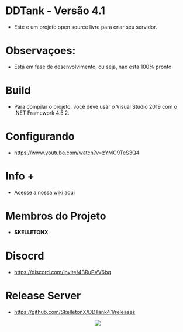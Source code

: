 # DDTank - Versão 4.1

- Este e um projeto open source livre para criar seu servidor.

# Observaçoes:
- Está em fase de desenvolvimento, ou seja, nao esta 100% pronto

# Build
- Para compilar o projeto, você deve usar o Visual Studio 2019 com o .NET Framework 4.5.2.

# Configurando
- https://www.youtube.com/watch?v=zYMC9TeS3Q4

# Info + 
- Acesse a nossa [wiki aqui](https://github.com/SkelletonX/DDTank4.1/wiki)

# Membros do Projeto
- **SKELLETONX**

# Disocrd
- https://discord.com/invite/4BRuPVV6bq

# Release Server
- https://github.com/SkelletonX/DDTank4.1/releases

<p align="center">
  <img src="https://i.imgur.com/JQ8Ssdb.jpg"/>
  </p>
